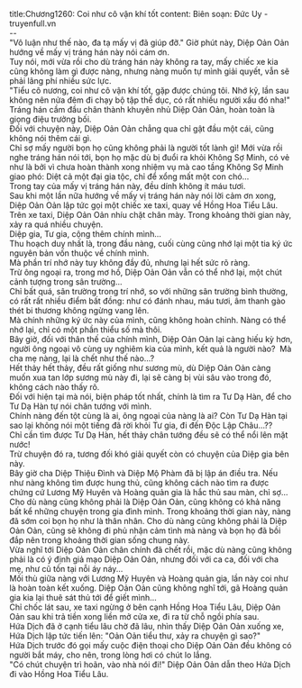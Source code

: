 title:Chương1260: Coi như cô vận khí tốt
content:
Biên soạn: Đức Uy - truyenfull.vn<br>--<br>"Vô luận như thế nào, đa tạ mấy vị đã giúp đỡ." Giờ phút này, Diệp Oản Oản hướng về mấy vị tráng hán này nói cám ơn.<br>Tuy nói, mới vừa rồi cho dù tráng hán này không ra tay, mấy chiếc xe kia cũng không làm gì được nàng, nhưng nàng muốn tự mình giải quyết, vẫn sẽ phải lãng phí nhiều sức lực.<br>"Tiểu cô nương, coi như cô vận khí tốt, gặp được chúng tôi. Nhớ kỹ, lần sau không nên nửa đêm đi chạy bộ tập thể dục, có rất nhiều người xấu đó nha!" Tráng hán cầm đầu chân thành khuyên nhủ Diệp Oản Oản, hoàn toàn là giọng điệu trưởng bối.<br>Đối với chuyện này, Diệp Oản Oản chẳng qua chỉ gật đầu một cái, cũng không nói thêm cái gì.<br>Chỉ sợ mấy người bọn họ cũng không phải là người tốt lành gì! Mới vừa rồi nghe tráng hán nói tới, bọn họ mặc dù bị đuổi ra khỏi Không Sợ Minh, có vẻ như là bởi vì chưa hoàn thành xong nhiệm vụ mà cao tầng Không Sợ Minh giao phó: Diệt cả một đại gia tộc, chỉ để xổng mất một con chó…<br>Trong tay của mấy vị tráng hán này, đều dính không ít máu tươi.<br>Sau khi một lần nữa hướng về mấy vị tráng hán này nói lời cảm ơn xong, Diệp Oản Oản lập tức gọi một chiếc xe taxi, quay về Hồng Hoa Tiểu Lâu.<br>Trên xe taxi, Diệp Oản Oản nhíu chặt chân mày. Trong khoảng thời gian này, xảy ra quá nhiều chuyện.<br>Diệp gia, Tư gia, cộng thêm chính mình...<br>Thu hoạch duy nhất là, trong đầu nàng, cuối cùng cũng nhớ lại một tia ký ức nguyên bản vốn thuộc về chính mình.<br>Mà phần trí nhớ này tuy không đầy đủ, nhưng lại hết sức rõ ràng.<br>Trừ ông ngoại ra, trong mơ hồ, Diệp Oản Oản vẫn có thể nhớ lại, một chút cảnh tượng trong sân trường...<br>Chỉ bất quá, sân trường trong trí nhớ, so với những sân trường bình thường, có rất rất nhiều điểm bất đồng: như có đánh nhau, máu tươi, âm thanh gào thét bi thương không ngừng vang lên.<br>Mà chính những ký ức này của mình, cũng không hoàn chỉnh. Nàng có thể nhớ lại, chỉ có một phần thiểu số mà thôi.<br>Bây giờ, đối với thân thế của chính mình, Diệp Oản Oản lại càng hiếu kỳ hơn, người ông ngoại vô cùng uy nghiêm kia của mình, kết quả là người nào?  Mà cha mẹ nàng, lại là chết như thế nào...?<br>Hết thảy hết thảy, đều rất giống như sương mù, dù Diệp Oản Oản càng muốn xua tan lớp sương mù này đi, lại sẽ càng bị vùi sâu vào trong đó, không cách nào thấy rõ.<br>Đối với hiện tại mà nói, biện pháp tốt nhất, chính là tìm ra Tư Dạ Hàn, để cho Tư Dạ Hàn tự nói chân tướng với mình.<br>Chính nàng đến tột cùng là ai, ông ngoại của nàng là ai? Còn Tư Dạ Hàn tại sao lại không nói một tiếng đã rời khỏi Tư gia, đi đến Độc Lập Châu...??<br>Chỉ cần tìm được Tư Dạ Hàn, hết thảy chân tướng đều sẽ có thể nổi lên mặt nước!<br>Trừ chuyện đó ra, tương đối khó giải quyết còn có chuyện của Diệp gia bên này.<br>Bây giờ cha Diệp Thiệu Đình và Diệp Mộ Phàm đã bị lập án điều tra. Nếu như nàng không tìm được hung thủ, cũng không cách nào tìm ra được chứng cứ Lương Mỹ Huyên và Hoàng quản gia là hắc thủ sau màn, chỉ sợ...<br>Cho dù nàng cũng không phải là Diệp Oản Oản, cũng không có khả năng bất kể những chuyện trong gia đình mình. Trong khoảng thời gian này, nàng đã sớm coi bọn họ như là thân nhân. Cho dù nàng cũng không phải là Diệp Oản Oản, cũng sẽ không đi phủ nhận cảm tình mà nàng và bọn họ đã bồi đắp nên trong khoảng thời gian sống chung này.<br>Vừa nghĩ tới Diệp Oản Oản chân chính đã chết rồi, mặc dù nàng cũng không phải là có ý định giả mạo Diệp Oản Oản, nhưng đối với ca ca, đối với cha mẹ, như cũ tồn tại nỗi áy náy...<br>Mối thù giữa nàng với Lương Mỹ Huyên và Hoàng quản gia, lần này coi như là hoàn toàn kết xuống. Diệp Oản Oản cũng không nghĩ tới, gã Hoàng quản gia kia lại thuê sát thủ tới để giết mình…<br>Chỉ chốc lát sau, xe taxi ngừng ở bên cạnh Hồng Hoa Tiểu Lâu, Diệp Oản Oản sau khi trả tiền xong liền mở cửa xe, đi ra từ chỗ ngồi phía sau.<br>Hứa Dịch đã ở cạnh tiểu lâu chờ đã lâu, nhìn thấy Diệp Oản Oản xuống xe, Hứa Dịch lập tức tiến lên: "Oản Oản tiểu thư, xảy ra chuyện gì sao?"<br>Hứa Dịch trước đó gọi mấy cuộc điện thoại cho Diệp Oản Oản đều không có người bắt máy, cho nên, trong lòng hơi có chút lo lắng.<br>"Có chút chuyện trì hoãn, vào nhà nói đi!" Diệp Oản Oản dẫn theo Hứa Dịch đi vào Hồng Hoa Tiểu Lâu.
